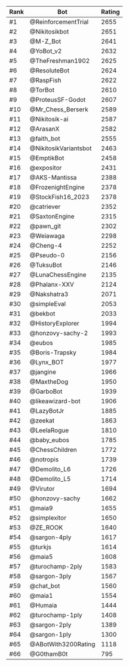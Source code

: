 Rank|Bot|Rating
---|---|---
#1|@ReinforcementTrial|2655
#2|@Nikitosikbot|2651
#3|@M-Z_Bot|2641
#4|@YoBot_v2|2632
#5|@TheFreshman1902|2625
#6|@ResoluteBot|2624
#7|@RaspFish|2622
#8|@TorBot|2610
#9|@ProteusSF-Godot|2607
#10|@Mr_Chess_Berserk|2589
#11|@Nikitosik-ai|2587
#12|@ArasanX|2582
#13|@faith_bot|2555
#14|@NikitosikVariantsbot|2463
#15|@EmptikBot|2458
#16|@expositor|2431
#17|@AKS-Mantissa|2388
#18|@FrozenightEngine|2378
#19|@StockFish16_2023|2378
#20|@catriever|2352
#21|@SaxtonEngine|2315
#22|@pawn_git|2302
#23|@Weiawaga|2298
#24|@Cheng-4|2252
#25|@Pseudo-0|2156
#26|@TuksuBot|2146
#27|@LunaChessEngine|2135
#28|@Phalanx-XXV|2124
#29|@Nakshatra3|2071
#30|@simpleEval|2053
#31|@bekbot|2033
#32|@HistoryExplorer|1994
#33|@honzovy-sachy-2|1993
#34|@eubos|1985
#35|@Boris-Trapsky|1984
#36|@Lynx_BOT|1977
#37|@jangine|1966
#38|@MaxtheDog|1950
#39|@GarboBot|1939
#40|@likeawizard-bot|1906
#41|@LazyBotJr|1885
#42|@zeekat|1863
#43|@LeelaRogue|1810
#44|@baby_eubos|1785
#45|@ChessChildren|1772
#46|@notropis|1739
#47|@Demolito_L6|1726
#48|@Demolito_L5|1714
#49|@Virutor|1694
#50|@honzovy-sachy|1662
#51|@maia9|1655
#52|@simplexitor|1650
#53|@ZE_ROOK|1640
#54|@sargon-4ply|1617
#55|@turkjs|1614
#56|@maia5|1608
#57|@turochamp-2ply|1583
#58|@sargon-3ply|1567
#59|@chat_bot|1560
#60|@maia1|1554
#61|@Humaia|1444
#62|@turochamp-1ply|1408
#63|@sargon-2ply|1389
#64|@sargon-1ply|1300
#65|@ABotWith3200Rating|1118
#66|@G0thamB0t|795
